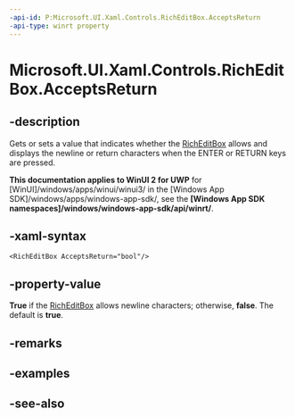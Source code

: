 ```yaml
---
-api-id: P:Microsoft.UI.Xaml.Controls.RichEditBox.AcceptsReturn
-api-type: winrt property
---
```


<!-- Property syntax
public bool AcceptsReturn { get;  set; }
-->

# Microsoft.UI.Xaml.Controls.RichEditBox.AcceptsReturn

## -description
Gets or sets a value that indicates whether the [RichEditBox](richeditbox.md) allows and displays the newline or return characters when the ENTER or RETURN keys are pressed.

**This documentation applies to WinUI 2 for UWP** for [WinUI]/windows/apps/winui/winui3/ in the [Windows App SDK]/windows/apps/windows-app-sdk/, see the **[Windows App SDK namespaces]/windows/windows-app-sdk/api/winrt/**.

## -xaml-syntax
```xaml
<RichEditBox AcceptsReturn="bool"/>
```


## -property-value
**True** if the [RichEditBox](richeditbox.md) allows newline characters; otherwise, **false**. The default is **true**.

## -remarks

## -examples

## -see-also
